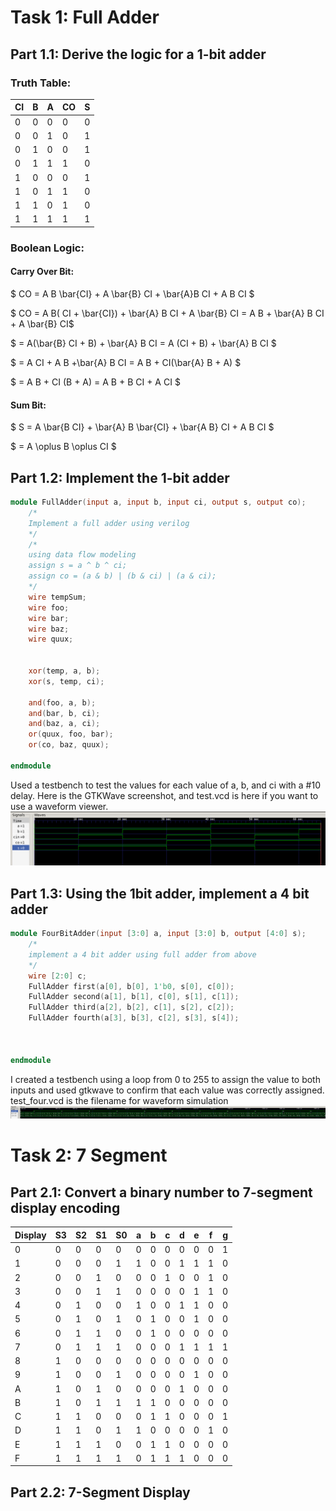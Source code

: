 # Task 1: Full Adder
## Part 1.1: Derive the logic for a 1-bit adder
### Truth Table:

|   CI   |   B   |   A   |  CO   |   S   |
| ------ | ----- | ----- | ----- | ----- |
|   0    |   0   |   0   |   0   |   0   |
|   0    |   0   |   1   |   0   |   1   |
|   0    |   1   |   0   |   0   |   1   |
|   0    |   1   |   1   |   1   |   0   |
|   1    |   0   |   0   |   0   |   1   |
|   1    |   0   |   1   |   1   |   0   |
|   1    |   1   |   0   |   1   |   0   |
|   1    |   1   |   1   |   1   |   1   |

### Boolean Logic:

#### Carry Over Bit:

$ CO = A B \bar{CI} + A \bar{B} CI + \bar{A}B CI + A B CI $

$ CO = A B( CI + \bar{CI}) + \bar{A} B CI + A \bar{B} CI = A B + \bar{A} B CI + A \bar{B} CI$

$ = A(\bar{B} CI + B) + \bar{A} B CI = A (CI + B) + \bar{A} B CI $

$ = A CI + A B +\bar{A} B CI = A B + CI(\bar{A} B + A) $

$ = A B + CI (B + A) = A B + B CI + A CI $

#### Sum Bit:

$ S = A \bar{B CI} + \bar{A} B \bar{CI} + \bar{A B} CI + A B CI $

$ = A \oplus B \oplus CI $


## Part 1.2: Implement the 1-bit adder

```Verilog
module FullAdder(input a, input b, input ci, output s, output co);
    /*
    Implement a full adder using verilog
    */
    /*
    using data flow modeling
    assign s = a ^ b ^ ci;
    assign co = (a & b) | (b & ci) | (a & ci);
    */
    wire tempSum;
    wire foo;
    wire bar;
    wire baz;
    wire quux;


    xor(temp, a, b);
    xor(s, temp, ci);

    and(foo, a, b);
    and(bar, b, ci);
    and(baz, a, ci);
    or(quux, foo, bar);
    or(co, baz, quux);

endmodule
```
Used a testbench to test the values for each value of a, b, and ci with a #10 delay. Here is the GTKWave screenshot, and test.vcd is here if you want to use a waveform viewer.
![One Bit Adder](./images/1BitAdder.png)

## Part 1.3: Using the 1bit adder, implement a 4 bit adder

```Verilog
module FourBitAdder(input [3:0] a, input [3:0] b, output [4:0] s);
    /*
    implement a 4 bit adder using full adder from above
    */
    wire [2:0] c;
    FullAdder first(a[0], b[0], 1'b0, s[0], c[0]);
    FullAdder second(a[1], b[1], c[0], s[1], c[1]);
    FullAdder third(a[2], b[2], c[1], s[2], c[2]);
    FullAdder fourth(a[3], b[3], c[2], s[3], s[4]);
    


endmodule
```
I created a testbench using a loop from 0 to 255 to assign the value to both inputs and used gtkwave to confirm that each value was correctly assigned. test_four.vcd is the filename for waveform simulation
![Four Bit Adder](./images/4BitAdder.png)

# Task 2: 7 Segment

## Part 2.1: Convert a binary number to 7-segment display encoding

| Display |  S3  |  S2  | S1  |  S0  |   a  |  b  |  c  |  d  |  e  |  f  |  g  |
| ------- | ---- | ---- | --- | ---- | ---- | --- | --- | --- | --- | --- | --- |
|    0    |  0   |  0   |  0  |  0   |   0  |  0  |  0  |  0  |  0  |  0  |  1  |
|    1    |  0   |  0   |  0  |  1   |   1  |  0  |  0  |  1  |  1  |  1  |  0  |
|    2    |  0   |  0   |  1  |  0   |   0  |  0  |  1  |  0  |  0  |  1  |  0  |
|    3    |  0   |  0   |  1  |  1   |   0  |  0  |  0  |  0  |  1  |  1  |  0  |
|    4    |  0   |  1   |  0  |  0   |   1  |  0  |  0  |  1  |  1  |  0  |  0  |
|    5    |  0   |  1   |  0  |  1   |   0  |  1  |  0  |  0  |  1  |  0  |  0  |
|    6    |  0   |  1   |  1  |  0   |   0  |  1  |  0  |  0  |  0  |  0  |  0  |
|    7    |  0   |  1   |  1  |  1   |   0  |  0  |  0  |  1  |  1  |  1  |  1  |
|    8    |  1   |  0   |  0  |  0   |   0  |  0  |  0  |  0  |  0  |  0  |  0  |
|    9    |  1   |  0   |  0  |  1   |   0  |  0  |  0  |  0  |  1  |  0  |  0  |
|    A    |  1   |  0   |  1  |  0   |   0  |  0  |  0  |  1  |  0  |  0  |  0  |
|    B    |  1   |  0   |  1  |  1   |   1  |  1  |  0  |  0  |  0  |  0  |  0  |
|    C    |  1   |  1   |  0  |  0   |   0  |  1  |  1  |  0  |  0  |  0  |  1  |
|    D    |  1   |  1   |  0  |  1   |   1  |  0  |  0  |  0  |  0  |  1  |  0  |
|    E    |  1   |  1   |  1  |  0   |   0  |  1  |  1  |  0  |  0  |  0  |  0  |
|    F    |  1   |  1   |  1  |  1   |   0  |  1  |  1  |  1  |  0  |  0  |  0  |

## Part 2.2: 7-Segment Display

